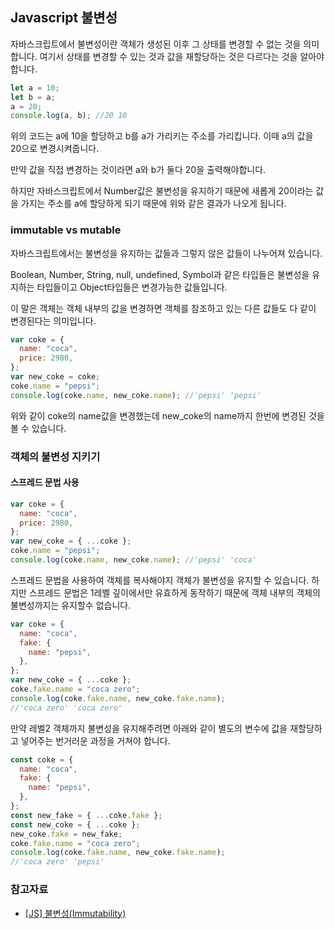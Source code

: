 ## Javascript 불변성

자바스크립트에서 불변성이란 객체가 생성된 이후 그 상태를 변경할 수 없는 것을 의미합니다.
여기서 상태를 변경할 수 있는 것과 값을 재할당하는 것은 다르다는 것을 알아야합니다.

```jsx
let a = 10;
let b = a;
a = 20;
console.log(a, b); //20 10
```

위의 코드는 a에 10을 할당하고 b를 a가 가리키는 주소를 가리킵니다.
이때 a의 값을 20으로 변경시켜줍니다.

만약 값을 직접 변경하는 것이라면 a와 b가 둘다 20을 출력해야합니다.

하지만 자바스크립트에서 Number값은 불변성을 유지하기 때문에 새롭게 20이라는 값을 가지는 주소를 a에 할당하게 되기 때문에 위와 같은 결과가 나오게 됩니다.

### immutable vs mutable

자바스크립트에서는 불변성을 유지하는 값들과 그렇지 않은 값들이 나누어져 있습니다.

Boolean, Number, String, null, undefined, Symbol과 같은 타입들은 불변성을 유지하는 타입들이고 Object타입들은 변경가능한 값들입니다.

이 말은 객체는 객체 내부의 값을 변경하면 객체를 참조하고 있는 다른 값들도 다 같이 변경된다는 의미입니다.

```jsx
var coke = {
  name: "coca",
  price: 2980,
};
var new_coke = coke;
coke.name = "pepsi";
console.log(coke.name, new_coke.name); //'pepsi' 'pepsi'
```

위와 같이 coke의 name값을 변경했는데 new_coke의 name까지 한번에 변경된 것을 볼 수 있습니다.

### 객체의 불변성 지키기

#### 스프레드 문법 사용

```jsx
var coke = {
  name: "coca",
  price: 2980,
};
var new_coke = { ...coke };
coke.name = "pepsi";
console.log(coke.name, new_coke.name); //'pepsi' 'coca'
```

스프레드 문법을 사용하여 객체를 복사해야지 객체가 불변성을 유지할 수 있습니다.
하지만 스프레드 문법은 1레벨 깊이에서만 유효하게 동작하기 때문에 객체 내부의 객체의 불변성까지는 유지할수 없습니다.

```jsx
var coke = {
  name: "coca",
  fake: {
    name: "pepsi",
  },
};
var new_coke = { ...coke };
coke.fake.name = "coca zero";
console.log(coke.fake.name, new_coke.fake.name);
//'coca zero' 'coca zero'
```

만약 레벨2 객체까지 불변성을 유지해주려면 아래와 같이 별도의 변수에 값을 재할당하고 넣어주는 번거러운 과정을 거쳐야 합니다.

```jsx
const coke = {
  name: "coca",
  fake: {
    name: "pepsi",
  },
};
const new_fake = { ...coke.fake };
const new_coke = { ...coke };
new_coke.fake = new_fake;
coke.fake.name = "coca zero";
console.log(coke.fake.name, new_coke.fake.name);
//'coca zero' 'pepsi'
```

### 참고자료

- [[JS] 불변성(Immutability)](https://velog.io/@co_mong/JS-%EB%B6%88%EB%B3%80%EC%84%B1Immutability)
